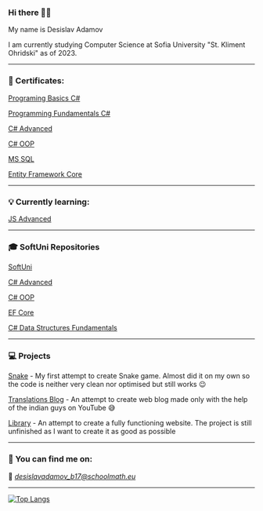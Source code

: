 ### Hi there 👋:slightly_smiling_face:	

My name is Desislav Adamov

I am currently studying Computer Science at Sofia University "St. Kliment Ohridski" as of 2023.


---
  ### **📜 Certificates:**
  
  [Programing Basics C#](https://softuni.bg/certificates/details/112114/fdfaa873)
  
  [Programming Fundamentals C#](https://softuni.bg/certificates/details/119968/d26d6ed7)
  
  [C# Advanced](https://softuni.bg/certificates/details/123698/85507805)
  
  [C# OOP](https://softuni.bg/certificates/details/131038/8fbf7dd6)
  
  [MS SQL](https://softuni.bg/certificates/details/134870/38a2b678)
  
  [Entity Framework Core](https://softuni.bg/certificates/details/138360/65f5e8fc)
  
  
  ---
  ### **💡 Currently learning:**
  
  [JS Advanced](https://softuni.bg/modules/76/js-advanced/1362)
  
  
  ---
  ### **🎓 SoftUni Repositories**
  
[SoftUni](https://github.com/DekataBG/SoftUni)

[C# Advanced](https://github.com/DekataBG/SoftUni/tree/master/Advanced)

[C# OOP](https://github.com/DekataBG/SoftUni/tree/master/OOP)

[EF Core](https://github.com/DekataBG/SoftUni/tree/master/DB)

[C# Data Structures Fundamentals](https://github.com/DekataBG/SoftUni/tree/master/Data%20Structures)


---
  ### **💻 Projects**
  
  [Snake](https://github.com/DekataBG/Snake) - My first attempt to create Snake game. Almost did it on my own so the code is neither very clean nor optimised but still works :wink:
  
  [Translations Blog](https://github.com/DekataBG/TranslationsBlog) - An attempt to create web blog made only with the help of the indian guys on YouTube :sweat_smile:
  
  [Library](https://github.com/DekataBG/Library) - An attempt to create a fully functioning website. The project is still unfinished as I want to create it as good as possible 
  
  
  ---
  ### 💬 You can find me on: 
:email: *desislavadamov_b17@schoolmath.eu*
  
  
  ---
  [![Top Langs](https://github-readme-stats.vercel.app/api/top-langs/?username=dekatabg)](https://github.com/dekatabg/github-readme-stats)
  
  
